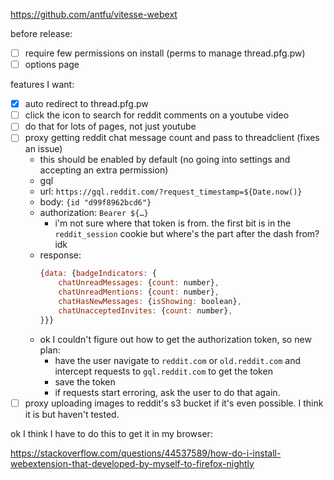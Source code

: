 https://github.com/antfu/vitesse-webext

before release:

- [ ] require few permissions on install (perms to manage thread.pfg.pw)
- [ ] options page

features I want:

- [x] auto redirect to thread.pfg.pw
- [ ] click the icon to search for reddit comments on a youtube video
- [ ] do that for lots of pages, not just youtube
- [ ] proxy getting reddit chat message count and pass to threadclient (fixes an issue)
  - this should be enabled by default (no going into settings and accepting an extra permission)
  - gql
  - url: `https://gql.reddit.com/?request_timestamp=${Date.now()}`
  - body: `{id "d99f8962bcd6"}`
  - authorization: `Bearer ${…}`
    - i'm not sure where that token is from. the first bit is in the `reddit_session` cookie but where's the
      part after the dash from? idk
  - response:
    ```js
    {data: {badgeIndicators: {
        chatUnreadMessages: {count: number},
        chatUnreadMentions: {count: number},
        chatHasNewMessages: {isShowing: boolean},
        chatUnacceptedInvites: {count: number},
    }}}
    ```
  - ok I couldn't figure out how to get the authorization token, so new plan:
    - have the user navigate to `reddit.com` or `old.reddit.com` and intercept requests to
      `gql.reddit.com` to get the token
    - save the token
    - if requests start erroring, ask the user to do that again.
- [ ] proxy uploading images to reddit's s3 bucket if it's even possible. I think it is but haven't tested.

ok I think I have to do this to get it in my browser:

https://stackoverflow.com/questions/44537589/how-do-i-install-webextension-that-developed-by-myself-to-firefox-nightly

